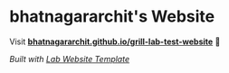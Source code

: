 
# bhatnagararchit's Website

Visit **[bhatnagararchit.github.io/grill-lab-test-website](https://bhatnagararchit.github.io/grill-lab-test-website)** 🚀

_Built with [Lab Website Template](https://greene-lab.gitbook.io/lab-website-template-docs)_

